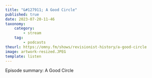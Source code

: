```yaml
---
title: "&#127911; A Good Circle"
published: true
date: 2023-07-20-11-46
taxonomy:
    category:
        - stream
    tag:
        - podcasts
theurl: https://omny.fm/shows/revisionist-history/a-good-circle
image: artwork-resized.JPEG
template: listen
---
```


Episode summary: A Good Circle
